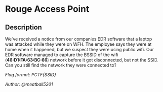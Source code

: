 # Rouge Access Point

## Description

We've received a notice from our companies EDR software that a laptop was attacked while they were on WFH. The employee says they were at home when it happened, but we suspect they were using public wifi. Our EDR software managed to capture the BSSID of the wifi (**46:D1:FA:63:BC:66**) network before it got disconnected, but not the SSID. Can you still find the network they were connected to? 

*Flag format: PCTF{SSID}*

*Author: @meatball5201*

